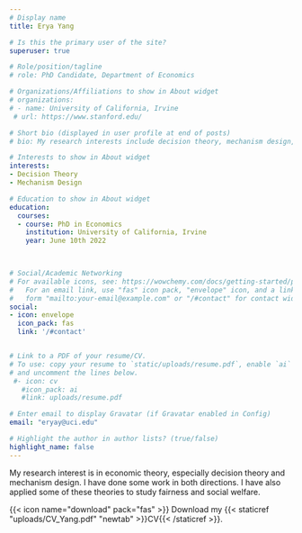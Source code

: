 ```yaml
---
# Display name
title: Erya Yang

# Is this the primary user of the site?
superuser: true

# Role/position/tagline
# role: PhD Candidate, Department of Economics

# Organizations/Affiliations to show in About widget
# organizations:
# - name: University of California, Irvine
 # url: https://www.stanford.edu/

# Short bio (displayed in user profile at end of posts)
# bio: My research interests include decision theory, mechanism design, and law and economics.

# Interests to show in About widget
interests:
- Decision Theory
- Mechanism Design

# Education to show in About widget
education:
  courses:
  - course: PhD in Economics
    institution: University of California, Irvine
    year: June 10th 2022
  


# Social/Academic Networking
# For available icons, see: https://wowchemy.com/docs/getting-started/page-builder/#icons
#   For an email link, use "fas" icon pack, "envelope" icon, and a link in the
#   form "mailto:your-email@example.com" or "/#contact" for contact widget.
social:
- icon: envelope
  icon_pack: fas
  link: '/#contact'


# Link to a PDF of your resume/CV.
# To use: copy your resume to `static/uploads/resume.pdf`, enable `ai` icons in `params.toml`, 
# and uncomment the lines below.
 #- icon: cv
   #icon_pack: ai
   #link: uploads/resume.pdf

# Enter email to display Gravatar (if Gravatar enabled in Config)
email: "eryay@uci.edu"

# Highlight the author in author lists? (true/false)
highlight_name: false
---
```


My research interest is in economic theory, especially decision theory and  mechanism design. I have done some work in both directions. I  have also applied some of these theories to study fairness and social welfare. 


 {{< icon name="download" pack="fas" >}} Download my {{< staticref "uploads/CV_Yang.pdf" "newtab" >}}CV{{< /staticref >}}.
